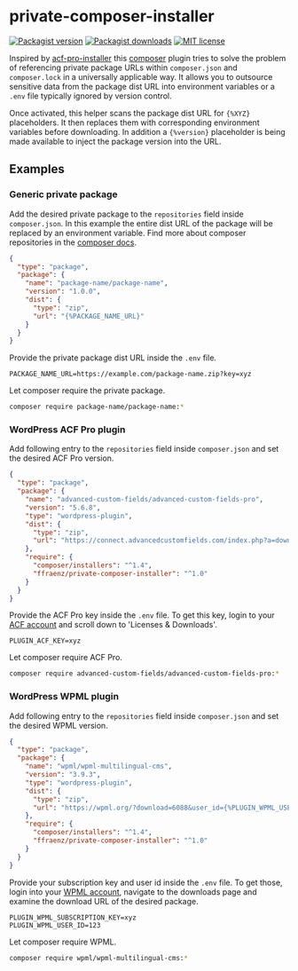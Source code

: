 
# private-composer-installer

[![Packagist version](https://img.shields.io/packagist/v/ffraenz/private-composer-installer.svg?maxAge=3600)](https://packagist.org/packages/ffraenz/private-composer-installer)
[![Packagist downloads](https://img.shields.io/packagist/dt/ffraenz/private-composer-installer.svg?maxAge=3600)](https://packagist.org/packages/ffraenz/private-composer-installer)
[![MIT license](https://img.shields.io/badge/license-MIT-blue.svg)](LICENSE.md)

Inspired by [acf-pro-installer](https://github.com/PhilippBaschke/acf-pro-installer) this [composer](https://getcomposer.org/) plugin tries to solve the problem of referencing private package URLs within `composer.json` and `composer.lock` in a universally applicable way. It allows you to outsource sensitive data from the package dist URL into environment variables or a `.env` file typically ignored by version control.

Once activated, this helper scans the package dist URL for `{%XYZ}` placeholders. It then replaces them with corresponding environment variables before downloading. In addition a `{%version}` placeholder is being made available to inject the package version into the URL.

## Examples

### Generic private package

Add the desired private package to the `repositories` field inside `composer.json`. In this example the entire dist URL of the package will be replaced by an environment variable. Find more about composer repositories in the [composer docs](https://getcomposer.org/doc/05-repositories.md#repositories).

```json
{
  "type": "package",
  "package": {
    "name": "package-name/package-name",
    "version": "1.0.0",
    "dist": {
      "type": "zip",
      "url": "{%PACKAGE_NAME_URL}"
    }
  }
}
```

Provide the private package dist URL inside the `.env` file.

```
PACKAGE_NAME_URL=https://example.com/package-name.zip?key=xyz
```

Let composer require the private package.

```bash
composer require package-name/package-name:*
```

### WordPress ACF Pro plugin

Add following entry to the `repositories` field inside `composer.json` and set the desired ACF Pro version.

```json
{
  "type": "package",
  "package": {
    "name": "advanced-custom-fields/advanced-custom-fields-pro",
    "version": "5.6.8",
    "type": "wordpress-plugin",
    "dist": {
      "type": "zip",
      "url": "https://connect.advancedcustomfields.com/index.php?a=download&p=pro&k={%PLUGIN_ACF_KEY}&t={%version}"
    },
    "require": {
      "composer/installers": "^1.4",
      "ffraenz/private-composer-installer": "^1.0"
    }
  }
}
```

Provide the ACF Pro key inside the `.env` file. To get this key, login to your [ACF account](https://www.advancedcustomfields.com/my-account/) and scroll down to 'Licenses & Downloads'.

```
PLUGIN_ACF_KEY=xyz
```

Let composer require ACF Pro.

```bash
composer require advanced-custom-fields/advanced-custom-fields-pro:*
```

### WordPress WPML plugin

Add following entry to the `repositories` field inside `composer.json` and set the desired WPML version.

```json
{
  "type": "package",
  "package": {
    "name": "wpml/wpml-multilingual-cms",
    "version": "3.9.3",
    "type": "wordpress-plugin",
    "dist": {
      "type": "zip",
      "url": "https://wpml.org/?download=6088&user_id={%PLUGIN_WPML_USER_ID}&subscription_key={%PLUGIN_WPML_SUBSCRIPTION_KEY}&version={%version}"
    },
    "require": {
      "composer/installers": "^1.4",
      "ffraenz/private-composer-installer": "^1.0"
    }
  }
}
```

Provide your subscription key and user id inside the `.env` file. To get those, login into your [WPML account](https://wpml.org/account/), navigate to the downloads page and examine the download URL of the desired package.

```
PLUGIN_WPML_SUBSCRIPTION_KEY=xyz
PLUGIN_WPML_USER_ID=123
```

Let composer require WPML.

```bash
composer require wpml/wpml-multilingual-cms:*
```
